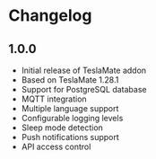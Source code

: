 # Changelog

## 1.0.0

- Initial release of TeslaMate addon
- Based on TeslaMate 1.28.1
- Support for PostgreSQL database
- MQTT integration
- Multiple language support
- Configurable logging levels
- Sleep mode detection
- Push notifications support
- API access control
